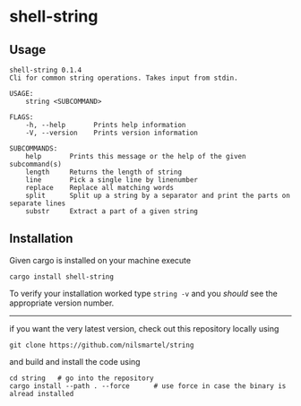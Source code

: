 # shell-string

## Usage

```
shell-string 0.1.4
Cli for common string operations. Takes input from stdin.

USAGE:
    string <SUBCOMMAND>

FLAGS:
    -h, --help       Prints help information
    -V, --version    Prints version information

SUBCOMMANDS:
    help       Prints this message or the help of the given subcommand(s)
    length     Returns the length of string
    line       Pick a single line by linenumber
    replace    Replace all matching words
    split      Split up a string by a separator and print the parts on separate lines
    substr     Extract a part of a given string
```

## Installation

Given cargo is installed on your machine execute

```
cargo install shell-string
```

To verify your installation worked type `string -v` and you _should_ see the appropriate version number.

---

if you want the very latest version, check out this repository locally using

```
git clone https://github.com/nilsmartel/string
```
and build and install the code using

```
cd string   # go into the repository
cargo install --path . --force      # use force in case the binary is alread installed
```

